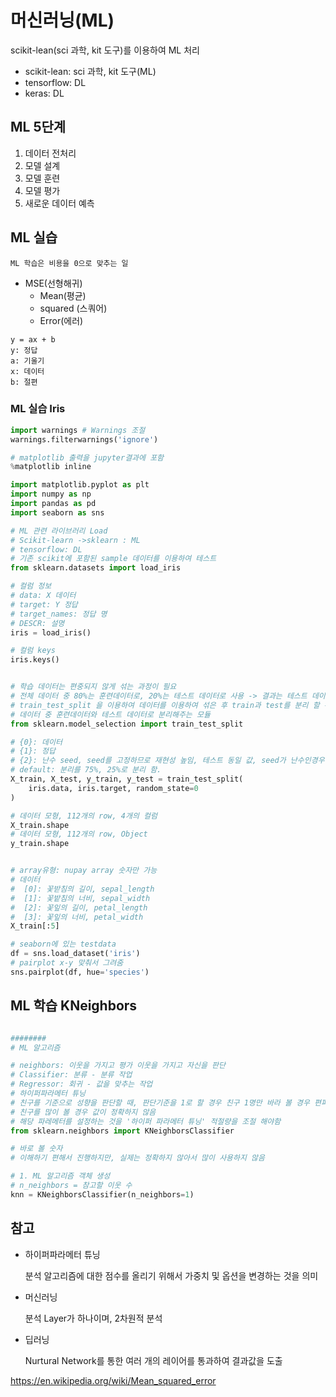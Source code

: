 
# 머신러닝(ML)

scikit-lean(sci 과학, kit 도구)를 이용하여 ML 처리

- scikit-lean: sci 과학, kit 도구(ML)
- tensorflow: DL
- keras: DL
  

## ML 5단계

1. 데이터 전처리
2. 모델 설계
3. 모델 훈련
4. 모델 평가
5. 새로운 데이터 예측

## ML 실습

`ML 학습은 비용을 0으로 맞추는 일`

* MSE(선형해귀)
  * Mean(평균)
  * squared (스쿼어)
  * Error(에러)

```
y = ax + b
y: 정답
a: 기울기
x: 데이터
b: 절편
```

### ML 실습 Iris

```python
import warnings # Warnings 조절
warnings.filterwarnings('ignore')

# matplotlib 출력을 jupyter결과에 포함
%matplotlib inline 

import matplotlib.pyplot as plt
import numpy as np
import pandas as pd
import seaborn as sns

# ML 관련 라이브러리 Load
# Scikit-learn ->sklearn : ML
# tensorflow: DL
# 기존 scikit에 포함된 sample 데이터를 이용하여 테스트
from sklearn.datasets import load_iris

# 컬럼 정보
# data: X 데이터
# target: Y 정답
# target_names: 정답 명
# DESCR: 설명
iris = load_iris()

# 컬럼 keys
iris.keys()


# 학습 데이터는 편중되지 않게 섞는 과정이 필요
# 전체 데이터 중 80%는 훈련데이터로, 20%는 테스트 데이터로 사용 -> 결과는 테스트 데이터의 점수로 해당 알고리즘을 평가
# train_test_split 을 이용하여 데이터를 이용하여 섞은 후 train과 test를 분리 할 수 있음
# 데이터 중 훈련데이터와 테스트 데이터로 분리해주는 모듈
from sklearn.model_selection import train_test_split

# {0}: 데이터
# {1}: 정답
# {2}: 난수 seed, seed를 고정하므로 재현성 높임, 테스트 동일 값, seed가 난수인경우 테스트 할 때마다 결과가 다를 수 있음
# default: 분리를 75%, 25%로 분리 함.
X_train, X_test, y_train, y_test = train_test_split(
    iris.data, iris.target, random_state=0
) 

# 데이터 모형, 112개의 row, 4개의 컬럼
X_train.shape
# 데이터 모형, 112개의 row, Object
y_train.shape


# array유형: nupay array 숫자만 가능
# 데이터 
#  [0]: 꽃받침의 길이, sepal_length
#  [1]: 꽃밭침의 너비, sepal_width
#  [2]: 꽃잎의 길이, petal_length
#  [3]: 꽃잎의 너비, petal_width
X_train[:5]

# seaborn에 있는 testdata
df = sns.load_dataset('iris')
# pairplot x-y 맞춰서 그려줌
sns.pairplot(df, hue='species')
```

## ML 학습 KNeighbors

```python

########
# ML 알고리즘

# neighbors: 이웃을 가지고 평가 이웃을 가지고 자신을 판단
# Classifier: 분류 - 분류 작업
# Regressor: 회귀 - 값을 맞추는 작업
# 하이퍼파라메터 튜닝
# 친구를 기준으로 성향을 판단할 때, 판단기준을 1로 할 경우 친구 1명만 바라 볼 경우 편파적으로 나올 수 있으며
# 친구를 많이 볼 경우 값이 정확하지 않음
# 해당 파레메터를 설정하는 것을 '하이퍼 파라메터 튜닝' 적절량을 조절 해야함
from sklearn.neighbors import KNeighborsClassifier

# 바로 볼 숫자
# 이해하기 편해서 진행하지만, 실제는 정확하지 않아서 많이 사용하지 않음

# 1. ML 알고리즘 객체 생성
# n_neighbors = 참고할 이웃 수
knn = KNeighborsClassifier(n_neighbors=1)
```

## 참고

* 하이퍼파라메터 튜닝

  분석 알고리즘에 대한 점수를 올리기 위해서 가중치 및 옵션을 변경하는 것을 의미

* 머신러닝

  분석 Layer가 하나이며, 2차원적 분석

* 딥러닝
  
  Nurtural Network를 통한 여러 개의 레이어를 통과하여 결과값을 도출
  
https://en.wikipedia.org/wiki/Mean_squared_error